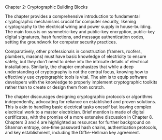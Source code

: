 Chapter 2: Cryptographic Building Blocks

The chapter provides a comprehensive introduction to fundamental cryptographic mechanisms crucial for computer security, likening cryptography to the electrical wiring and power supply in house-building. The main focus is on symmetric-key and public-key encryption, public-key digital signatures, hash functions, and message authentication codes, setting the groundwork for computer security practices.

Comparatively, other professionals in construction (framers, roofers, plumbers, masons) must have basic knowledge of electricity to ensure safety, but they don’t need to delve into the intricate details of electrical installations. Similarly, the chapter emphasizes that while a deep understanding of cryptography is not the central focus, knowing how to effectively use cryptographic tools is vital. The aim is to equip software developers with the knowledge to properly implement cryptographic toolkits rather than to create or design them from scratch.

The chapter discourages designing cryptographic protocols or algorithms independently, advocating for reliance on established and proven solutions. This is akin to handling basic electrical tasks oneself but leaving complex electrical work to a master electrician. Brief mention is made of digital certificates, with the promise of a more extensive discussion in Chapter 8. Chapters 3 and 4 are highlighted as resources for further background on Shannon entropy, one-time password hash chains, authentication protocols, and key establishment, including the Diffie-Hellman key agreement.
